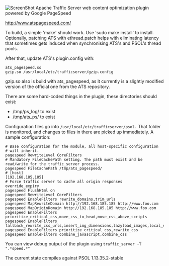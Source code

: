 ![ScreenShot](http://www.atsspeed.com/images/xATSSPEED_logo_plusshout_728x91.png.pagespeed.ic.8mRpu2PXS0.png
)
Apache Traffic Server web content optimization plugin powered by Google PageSpeed

http://www.atspagespeed.com/

To build, a simple 'make' should work. Use 'sudo make install' to install.
Optionally, patching ATS with ethread.patch helps with eliminating latency that 
sometimes gets induced when synchronising ATS's and PSOL's thread pools.

After that, update ATS's plugin.config with:
```
ats_pagespeed.so                                                                                 
gzip.so /usr/local/etc/trafficserver/gzip.config  
````
gzip.so also is build with ats_pagespeed, as it currently is a slightly
modified version of the official one from the ATS repository.

There are some hard-coded things in the plugin, these directories should exist:
- /tmp/ps_log/ to exist
- /tmp/ats_ps/ to exist

Configuration files go into `/usr/local/etc/trafficserver/psol.`
That folder is monitored, and changes to files in there are picked
up immediately. A sample configuration:

```
# Base configuration for the module, all host-specific configuration
# will inherit. 
pagespeed RewriteLevel CoreFilters
# Mandatory FileCachePath setting. The path must exist and be read/write for the traffic_server process.
pagespeed FileCachePath /tmp/ats_pagespeed/
# [host]
[192.168.185.185]
# Force traffic server to cache all origin responses
override_expiry
pagespeed FlushHtml on
pagespeed RewriteLevel CoreFilters
pagespeed EnableFilters rewrite_domains,trim_urls
pagespeed MapRewriteDomain http://192.168.185.185 http://www.foo.com
pagespeed MapOriginDomain http://192.168.185.185 http://www.foo.com
pagespeed EnableFilters prioritize_critical_css,move_css_to_head,move_css_above_scripts
pagespeed EnableFilters fallback_rewrite_css_urls,insert_img_dimensions,lazyload_images,local_storage_cache
pagespeed EnableFilters prioritize_critical_css,rewrite_css
pagespeed EnableFilters combine_javascript,combine_css
```

You can view debug output of the plugin using `traffic_server -T ".*speed.*"`

The current state compiles against PSOL 1.13.35.2-stable


